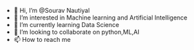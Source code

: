 - 👋 Hi, I’m @Sourav Nautiyal
- 👀 I’m interested in Machine learning and Artificial Intelligence
- 🌱 I’m currently learning Data Science
- 💞️ I’m looking to collaborate on python,ML,AI
- 📫 How to reach me 


